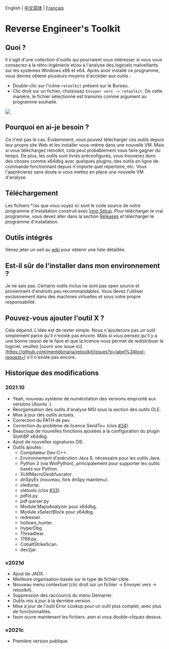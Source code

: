 English | [中文简体](./README_zh_CN.md) | [Français](./README_fr_FR.md)

# Reverse Engineer's Toolkit

## Quoi ?

Il s'agit d'une collection d'outils qui pourraient vous intéresser si vous vous consacrez à la rétro-ingénierie et/ou à l'analyse des logiciels malveillants sur les systèmes Windows x86 et x64. Après avoir installé ce programme, vous devrez obtenir plusieurs moyens d'accéder aux outils :

* Double-clic sur l'icône `retoolkit` présent sur le Bureau.
* Clic droit sur un fichier, choisissez `Envoyer vers -> retoolkit`. De cette manière, le fichier sélectionné est transmis comme argument au programme souhaité.

![](assets/retoolkit.gif)

## Pourquoi en ai-je besoin ?

Ce n'est pas le cas. Évidemment, vous pouvez télécharger ces outils depuis leur propre site Web et les installer vous-même dans une nouvelle VM. Mais si vous téléchargez retoolkit, cela peut probablement vous faire gagner du temps. De plus, les outils sont livrés préconfigurés, vous trouverez donc des choses comme x64dbg avec quelques plugins, des outils en ligne de commande fonctionnant depuis n'importe quel répertoire, etc. Vous l'apprécierez sans doute si vous mettez en place une nouvelle VM d'analyse.

## Téléchargement

Les fichiers *.iss que vous voyez ici sont le code source de notre programme d'installation construit avec [Inno Setup](https://jrsoftware.org/isinfo.php). Pour télécharger le vrai programme, vous devez aller dans la section [Releases](https://github.com/mentebinaria/retoolkit/releases) et télécharger le programme d'installation.

## Outils intégrés

Venez jeter un oeil au [wiki](https://github.com/mentebinaria/retoolkit/wiki) pour obtenir une liste détaillée.

## Est-il sûr de l'installer dans mon environnement ?

Je ne sais pas. Certains outils inclus ne sont pas open source et proviennent d'endroits peu recommandables. Vous devez l'utiliser exclusivement dans des machines virtuelles et sous votre propre responsabilité.

## Pouvez-vous ajouter l'outil X ?

Cela dépend. L'idée est de rester simple. Nous n'ajouterons pas un outil simplement parce qu'il n'existe pas encore. Mais si vous pensez qu'il y a une bonne raison de le faire et que la licence nous permet de redistribuer le logiciel, veuillez [ouvrir une issue ici] (https://github.com/mentebinaria/retoolkit/issues?q=label%3Atool-request+) s'il n'existe pas encore.

## Historique des modifications

### 2021.10

* Yeah, nouveau système de numérotation des versions emprunté aux versions Ubuntu :)
* Réorganisation des outils d'analyse MSI sous la section des outils OLE.
* Mise à jour des outils actuels.
* Correction du PATH de pev.
* Correction du problème de licence SendTo+ (clos [#34](https://github.com/mentebinaria/retoolkit/issues/34)).
* Beaucoup de nouvelles fonctions ajoutées à la configuration du plugin SlothBP x64dbg.
* Ajout de nouvelles signatures DIE.
* Outils ajoutés :
    * Compilateur Dev-C++.
    * Environnement d'exécution Java 8, nécessaire pour les outils Java.
    * Python 3 (via WinPython), principalement pour supporter les outils basés sur Python.
    * XLMMacroDeobfuscator.
    * dnSpyEx (nouveau, fork dnSpy maintenu).  
    * oledump.
    * oletools (clos [#33](https://github.com/mentebinaria/retoolkit/issues/33)).
    * pdfid.py.
    * pdf-parser.py
    * Module MapoAnalyzer pour x64dbg.
    * Module xSelectBlock pour x64dbg.
    * redresser.
    * hollows_hunter.
    * HyperDbg.
    * Threadtear.
    * 1768.py.
    * CobaltStrikeScan.
    * dex2jar.

### v2021d

* Ajout de JADX.
* Meilleure organisation basée sur le type de fichier cible.
* Nouveau menu contextuel (clic droit sur un fichier -> Envoyer vers -> retoolkit).
* Suppression des raccourcis du menu Démarrer.
* Outils mis à jour à la dernière version.
* Mise à jour de l'outil Error Lookup pour un outil plus complet, avec plus de fonctionnalités.
* fasm ouvre maintenant les fichiers .asm si vous double-cliquez dessus.

### v2021c
* Première version publique.
